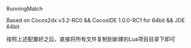 RunningMatch

Based on Cocos2dx v3.2-RC0 && CocosIDE 1.0.0-RC1 for 64bit && JDE 64bit

按照上述配置好之后，直接将所有文件复制到新建的Lua项目目录下即可

